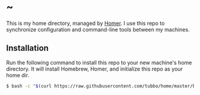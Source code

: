 # ~

This is my home directory, managed by [Homer][homer]. I use this repo to
synchronize configuration and command-line tools between my machines.

## Installation

Run the following command to install this repo to your new machine's
home directory. It will install Homebrew, Homer, and initialize this
repo as your home dir.

```bash
$ bash -c "$(curl https://raw.githubusercontent.com/tubbo/home/master/bin/bootstrap.sh)"
```

[homer]: http://github.com/tubbo/homer

